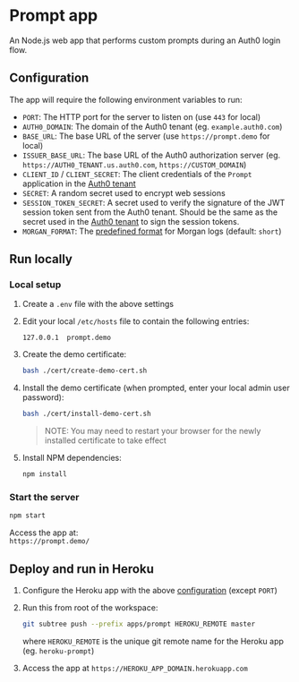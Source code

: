# Prompt app

An Node.js web app that performs custom prompts during an Auth0 login flow.

## Configuration

The app will require the following environment variables to run:

* `PORT`: The HTTP port for the server to listen on (use `443` for local)
* `AUTH0_DOMAIN`: The domain of the Auth0 tenant (eg. `example.auth0.com`)
* `BASE_URL`: The base URL of the server (use `https://prompt.demo` for local)
* `ISSUER_BASE_URL`: The base URL of the Auth0 authorization server (eg. `https://AUTH0_TENANT.us.auth0.com`, `https://CUSTOM_DOMAIN`)
* `CLIENT_ID` / `CLIENT_SECRET`: The client credentials of the `Prompt` application in the [Auth0 tenant](../../tenants/prompt-app)
* `SECRET`: A random secret used to encrypt web sessions
* `SESSION_TOKEN_SECRET`: A secret used to verify the signature of the JWT session token sent from the Auth0 tenant. Should be the same as the secret used in the [Auth0 tenant](../../tenants/prompt-app) to sign the session tokens.
* `MORGAN_FORMAT`: The [predefined format](https://github.com/expressjs/morgan#predefined-formats) for Morgan logs (default: `short`)

## Run locally

### Local setup

1. Create a `.env` file with the above settings

1. Edit your local `/etc/hosts` file to contain the following entries:

   ```text
   127.0.0.1  prompt.demo
   ```

1. Create the demo certificate:

   ```bash
   bash ./cert/create-demo-cert.sh
   ```

1. Install the demo certificate (when prompted, enter your local admin user password):

   ```bash
   bash ./cert/install-demo-cert.sh
   ```

   > NOTE: You may need to restart your browser for the newly installed certificate to take effect

1. Install NPM dependencies:

   ```bash
   npm install
   ```

### Start the server

```bash
npm start
```

Access the app at:  
`https://prompt.demo/`

## Deploy and run in Heroku

1. Configure the Heroku app with the above [configuration](#configuration) (except `PORT`)

1. Run this from root of the workspace:

   ```bash
   git subtree push --prefix apps/prompt HEROKU_REMOTE master
   ```

   where `HEROKU_REMOTE` is the unique git remote name for the Heroku app (eg. `heroku-prompt`)

1. Access the app at `https://HEROKU_APP_DOMAIN.herokuapp.com`
